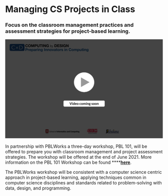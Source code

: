 # Managing CS Projects in Class

### Focus on the classroom management practices and assessment strategies for project-based learning.

![](../.gitbook/assets/vidcoming.png)

In partnership with PBLWorks a three-day workshop, PBL 101,  will be offered to prepare you with classroom management and project assessment strategies. The workshop will be offered at the end of June 2021. More information on the PBL 101 Workshop can be found ****[**here**](https://www.pblworks.org/services/project-based-learning-101-foundational-workshop).  


The PBLWorks workshop will be consistent with a computer science centric approach in project-based learning, applying techniques common in computer science disciplines and standards related to problem-solving with data, design, and programming.  


